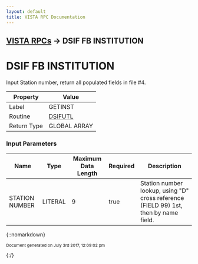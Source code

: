 ```yaml
---
layout: default
title: VISTA RPC Documentation
---
```


## [VISTA RPCs](TableOfContents) &#8594; DSIF FB INSTITUTION
# DSIF FB INSTITUTION

Input Station number, return all populated fields in file #4.

Property | Value
--- | ---
Label | GETINST
Routine | [DSIFUTL](http://code.osehra.org/dox/Routine_DSIFUTL_source.html)
Return Type | GLOBAL ARRAY


### Input Parameters

Name | Type | Maximum Data Length | Required | Description
--- | --- | --- | --- | ---
STATION NUMBER | LITERAL | 9 | true |  Station number lookup, using &quot;D&quot; cross reference (FIELD 99) 1st, then by name field.



{::nomarkdown} <br/><p style="font-size: 11px">Document generated on July 3rd 2017, 12:09:02 pm</p>{:/}